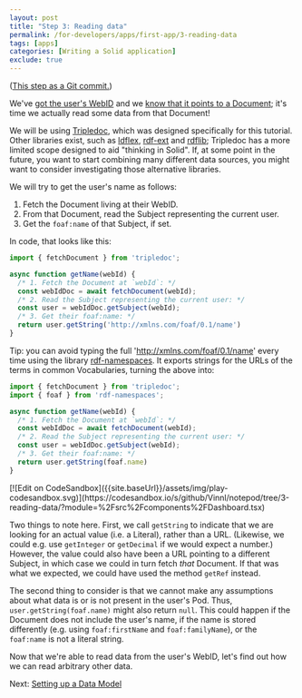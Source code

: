 ```yaml
---
layout: post
title: "Step 3: Reading data"
permalink: /for-developers/apps/first-app/3-reading-data
tags: [apps]
categories: [Writing a Solid application]
exclude: true
---
```


([This step as a Git commit.](https://gitlab.com/vincenttunru/notepod/commit/5c534abdd2d6ed18be8ddc256427fb7bc0baae71))

We've [got the user's WebID]({{site.baseUrl}}/for-developers/apps/first-app/1-authentication) and we
[know that it points to a
Document]({{site.baseUrl}}/for-developers/apps/first-app/2-understanding-solid); it's time we actually
read some data from that Document!

We will be using [Tripledoc](https://vincenttunru.gitlab.io/tripledoc/), which was designed
specifically for this tutorial. Other libraries exist, such as
[ldflex](https://www.npmjs.com/package/ldflex), [rdf-ext](https://www.npmjs.com/package/rdf-ext) and
[rdflib](https://www.npmjs.com/package/rdflib); Tripledoc has a more limited scope designed to aid
"thinking in Solid". If, at some point in the future, you want to start combining many different
data sources, you might want to consider investigating those alternative libraries.

We will try to get the user's name as follows:

1. Fetch the Document living at their WebID.
2. From that Document, read the Subject representing the current user.
3. Get the `foaf:name` of that Subject, if set.

In code, that looks like this:

```typescript
import { fetchDocument } from 'tripledoc';

async function getName(webId) {
  /* 1. Fetch the Document at `webId`: */
  const webIdDoc = await fetchDocument(webId);
  /* 2. Read the Subject representing the current user: */
  const user = webIdDoc.getSubject(webId);
  /* 3. Get their foaf:name: */
  return user.getString('http://xmlns.com/foaf/0.1/name')
}
```

Tip: you can avoid typing the full 'http://xmlns.com/foaf/0.1/name' every time using the library
[rdf-namespaces](https://www.npmjs.com/package/rdf-namespaces). It exports strings for the URLs of
the terms in common Vocabularies, turning the above into:

```typescript
import { fetchDocument } from 'tripledoc';
import { foaf } from 'rdf-namespaces';

async function getName(webId) {
  /* 1. Fetch the Document at `webId`: */
  const webIdDoc = await fetchDocument(webId);
  /* 2. Read the Subject representing the current user: */
  const user = webIdDoc.getSubject(webId);
  /* 3. Get their foaf:name: */
  return user.getString(foaf.name)
}
```
<span class="codesandbox-button-wrapper">
[![Edit on CodeSandbox]({{site.baseUrl}}/assets/img/play-codesandbox.svg)](https://codesandbox.io/s/github/Vinnl/notepod/tree/3-reading-data/?module=%2Fsrc%2Fcomponents%2FDashboard.tsx)
</span>

Two things to note here. First, we call `getString` to indicate that we are looking for an actual
value (i.e. a Literal), rather than a URL. (Likewise, we could e.g. use `getInteger` or `getDecimal`
if we would expect a number.) However, the value could also have been a URL pointing to a different
Subject, in which case we could in turn fetch _that_ Document. If that was what we expected, we
could have used the method `getRef` instead.

The second thing to consider is that we cannot make any assumptions about what data is or is not
present in the user's Pod. Thus, `user.getString(foaf.name)` might also return `null`. This
could happen if the Document does not include the user's name, if the name is stored differently
(e.g. using `foaf:firstName` and `foaf:familyName`), or the `foaf:name` is not a literal string.

Now that we're able to read data from the user's WebID, let's find out how we can read arbitrary
other data.

Next: [Setting up a Data Model]({{site.baseUrl}}/for-developers/apps/first-app/4-data-model)
